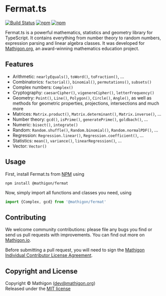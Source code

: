 # Fermat.ts

[![Build Status](https://travis-ci.org/mathigon/fermat.js.svg?branch=master)](https://travis-ci.org/mathigon/fermat.js)
[![npm](https://img.shields.io/npm/v/@mathigon/fermat.svg)](https://www.npmjs.com/package/@mathigon/fermat)
[![npm](https://img.shields.io/github/license/mathigon/fermat.js.svg)](https://github.com/mathigon/fermat.js/blob/master/LICENSE)

Fermat.ts is a powerful mathematics, statistics and geometry library for
TypeScript. It contains everything from number theory to random numbers,
expression parsing and linear algebra classes. It was developed for
[Mathigon.org](https://mathigon.org), an award-winning mathematics education
project.


## Features

* Arithmetic: `nearlyEquals()`, `toWord()`, `toFraction()`, …
* Combinatorics: `factorial()`, `binomial()`, `permutations()`, `subsets()`
* Complex numbers: `Complex()`
* Cryptography: `caesarCipher()`, `vigenereCipher()`, `letterFrequency()`
* Geometry: `Point()`, `Line()`, `Polygon()`, `Circle()`, `Angle()`, as well as
  methods for geometric properties, projections, intersections and much more
* Matrices: `Matrix.product()`, `Matrix.determinant()`, `Matrix.inverse()`, …
* Number theory: `gcd()`, `isPrime()`, `generatePrime()`, `goldbach()`, …
* Numeric: `bisect()`, `integrate()`
* Random: `Random.shuffle()`, `Random.binomial()`, `Random.normalPDF()`, …
* Regression: `Regression.linear()`, `Regression.coefficient()`, …
* Statistics: `mean()`, `variance()`, `linearRegression()`, …
* Vector: `Vector()`


## Usage

First, install Fermat.ts from [NPM](https://www.npmjs.com/package/@mathigon/fermat)
using

```npm install @mathigon/fermat```

Now, simply import all functions and classes you need, using

```js
import {Complex, gcd} from '@mathigon/fermat'
```


## Contributing

We welcome community contributions: please file any bugs you find or send us
pull requests with improvements. You can find out more on
[Mathigon.io](https://mathigon.io).

Before submitting a pull request, you will need to sign the [Mathigon Individual
Contributor License Agreement](https://gist.github.com/plegner/5ad5b7be2948a4ad073c50b15ac01d39).


## Copyright and License

Copyright © Mathigon ([dev@mathigon.org](mailto:dev@mathigon.org))  
Released under the [MIT license](LICENSE)
